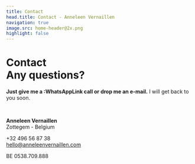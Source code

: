 ```yaml
---
title: Contact
head.title: Contact - Anneleen Vernaillen
navigation: true
image.src: home-header@2x.png
highlight: false
---
```

# Contact<br>Any questions? 

**Just give me a :WhatsAppLink call or drop me an e-mail.**
I will get back to you soon.

<br>

**Anneleen Vernaillen**<br>Zottegem - Belgium

+32 496 56 87 38<br>hello@anneleenvernaillen.com

BE 0538.709.888
